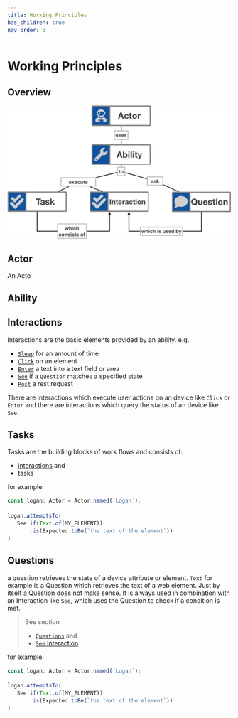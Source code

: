 ```yaml
---
title: Working Principles
has_children: true
nav_order: 3
---
```

# Working Principles

## Overview

![Overview](res/images/Screenplay.png)

## Actor

An Acto

## Ability

## Interactions

Interactions are the basic elements provided by an ability.
 e.g.
 - [`Sleep`](reference/interactions/general/SLEEP.md) for an amount of time
 - [`Click`](reference/interactions/web/CLICK.md) on an element
 - [`Enter`](reference/interactions/web/ENTER.md) a text into a text field or area
 - [`See`](reference/interactions/general/SEE.md) if a `Question` matches a specified state
 - [`Post`](reference/interactions/rest/POST.md) a rest request
 
 There are interactions which execute user actions on an device like `Click` or `Enter`
 and there are interactions which query the status of an device like `See`.
 
 ## Tasks
 
 Tasks are the building blocks of work flows and consists of:
 - [interactions](reference/INTERACTIONS.md) and
 - tasks
 
  for example:
  ```typescript
 const logan: Actor = Actor.named(`Logan`);
 
 logan.attemptsTo(
     See.if(Text.of(MY_ELEMENT))
         .is(Expected.toBe(`the text of the element`))
 )
 ```
 
 ## Questions
 
 a question retrieves the state of a device attribute or element.
 `Text` for example is a Question which retrieves the text of a web element. 
 Just by itself a Question does not make sense.
 It is always used in combination with an Interaction like `See`, which uses the Question to check if a condition is met.
 
> See section 
> - [`Questions`](reference/QUESTIONS.md) and
> - [`See` Interaction](reference/interactions/general/SEE.md) 
 
for example:
 ```typescript
const logan: Actor = Actor.named(`Logan`);

logan.attemptsTo(
    See.if(Text.of(MY_ELEMENT))
        .is(Expected.toBe(`the text of the element`))
)
```